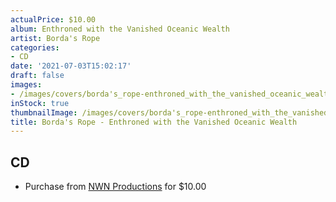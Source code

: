 ```yaml
---
actualPrice: $10.00
album: Enthroned with the Vanished Oceanic Wealth
artist: Borda's Rope
categories:
- CD
date: '2021-07-03T15:02:17'
draft: false
images:
- /images/covers/borda's_rope-enthroned_with_the_vanished_oceanic_wealth.jpg
inStock: true
thumbnailImage: /images/covers/borda's_rope-enthroned_with_the_vanished_oceanic_wealth-thumb.jpg
title: Borda's Rope - Enthroned with the Vanished Oceanic Wealth
---
```


## CD
* Purchase from [NWN Productions](http://shop.nwnprod.com/index.php?route=product/product&path=93&product_id=16575&sort=pd.name&order=ASC) for $10.00
